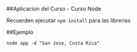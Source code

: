 ##Aplicacion del Curso - Curso Node

Recuerden ejecutar ``npm install`` para las librerias

##Ejemplo
```
node app -d "San Jose, Costa Rica"
```
